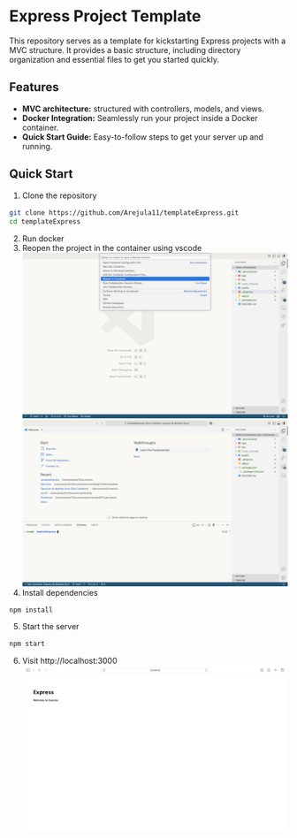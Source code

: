 # Express Project Template 
This repository serves as a template for kickstarting Express projects with a MVC structure. It provides a basic structure, including directory organization and essential files to get you started quickly.

## Features
- **MVC architecture:** structured with controllers, models, and views.
- **Docker Integration:** Seamlessly run your project inside a Docker container.
- **Quick Start Guide:** Easy-to-follow steps to get your server up and running.



## Quick Start
1. Clone the repository
```bash
git clone https://github.com/Arejula11/templateExpress.git
cd templateExpress
```
2. Run docker
3. Reopen the project in the container using vscode
![Reopen in container](/pic/open.png)
![Inside container](/pic/inside.png)
4. Install dependencies
```bash
npm install
```
5. Start the server
```bash
npm start
```
6. Visit http://localhost:3000
![Server running](/pic/localhost.png)